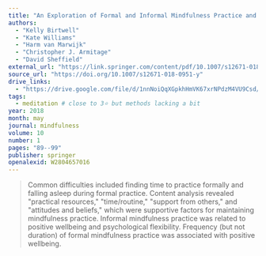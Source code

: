```yaml
---
title: "An Exploration of Formal and Informal Mindfulness Practice and Associations With Wellbeing"
authors:
  - "Kelly Birtwell"
  - "Kate Williams"
  - "Harm van Marwijk"
  - "Christopher J. Armitage"
  - "David Sheffield"
external_url: "https://link.springer.com/content/pdf/10.1007/s12671-018-0951-y.pdf"
source_url: "https://doi.org/10.1007/s12671-018-0951-y"
drive_links:
  - "https://drive.google.com/file/d/1nnNoiQqXGpkhHmVK67xrNPdzM4VU9Csd/view?usp=drivesdk"
tags:
  - meditation # close to 3⭐ but methods lacking a bit
year: 2018
month: may
journal: mindfulness
volume: 10
number: 1
pages: "89--99"
publisher: springer
openalexid: W2804657016
---
```


> Common difficulties included finding time to practice formally and falling asleep during formal practice.
> Content analysis revealed "practical resources," "time/routine," "support from others," and "attitudes and beliefs," which were supportive factors for maintaining mindfulness practice.
> Informal mindfulness practice was related to positive wellbeing and psychological flexibility.
> Frequency (but not duration) of formal mindfulness practice was associated with positive wellbeing.
